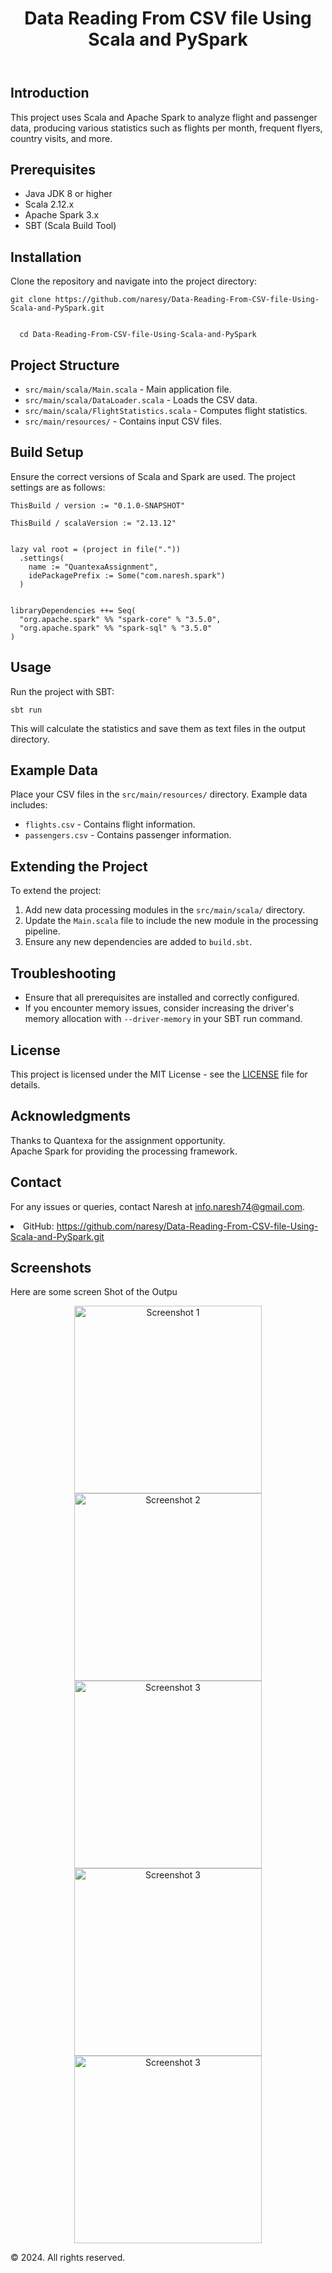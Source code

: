 <header>
<h1>Data Reading From CSV file Using Scala and PySpark</h1>
</header>

<section>
<h2>Introduction</h2>
<p>This project uses Scala and Apache Spark to analyze flight and passenger data, producing various statistics such as flights per month, frequent flyers, country visits, and more.</p>
</section>

<section>
<h2>Prerequisites</h2>
<ul>
<li>Java JDK 8 or higher</li>
<li>Scala 2.12.x</li>
<li>Apache Spark 3.x</li>
<li>SBT (Scala Build Tool)</li>
</ul>
</section>
<section>
<h2>Installation</h2>
<p>Clone the repository and navigate into the project directory:</p>
<pre><code>git clone https://github.com/naresy/Data-Reading-From-CSV-file-Using-Scala-and-PySpark.git
  <br>
  cd Data-Reading-From-CSV-file-Using-Scala-and-PySpark</code></pre>
</section>
<section>
<h2>Project Structure</h2>
<ul>
<li><code>src/main/scala/Main.scala</code> - Main application file.</li>
<li><code>src/main/scala/DataLoader.scala</code> - Loads the CSV data.</li>
<li><code>src/main/scala/FlightStatistics.scala</code> - Computes flight statistics.</li>
<li><code>src/main/resources/</code> - Contains input CSV files.</li>
</ul>
</section>
<section>
<h2>Build Setup</h2>
<p>Ensure the correct versions of Scala and Spark are used. The project settings are as follows:</p>
<pre><code>ThisBuild / version := "0.1.0-SNAPSHOT"<br>
ThisBuild / scalaVersion := "2.13.12"<br><br>
lazy val root = (project in file("."))
  .settings(
    name := "QuantexaAssignment",
    idePackagePrefix := Some("com.naresh.spark")
  )<br><br>
libraryDependencies ++= Seq(
  "org.apache.spark" %% "spark-core" % "3.5.0",
  "org.apache.spark" %% "spark-sql" % "3.5.0"
)</code></pre>
</section>

<section>
  <h2>Usage</h2>
  <p>Run the project with SBT:</p>
  <pre><code>sbt run</code></pre>
  <p>This will calculate the statistics and save them as text files in the output directory.</p>
</section>

<section>
<h2>Example Data</h2>
<p>Place your CSV files in the <code>src/main/resources/</code> directory. Example data includes:</p>
<ul>
<li><code>flights.csv</code> - Contains flight information.</li>
<li><code>passengers.csv</code> - Contains passenger information.</li>
</ul>
</section>
<section>
<h2>Extending the Project</h2>
<p>To extend the project:</p>
  <ol>
  <li>Add new data processing modules in the <code>src/main/scala/</code> directory.</li>
  <li>Update the <code>Main.scala</code> file to include the new module in the processing pipeline.</li>
  <li>Ensure any new dependencies are added to <code>build.sbt</code>.</li>
  </ol>
  </section>

<section>
<h2>Troubleshooting</h2>
<ul>
<li>Ensure that all prerequisites are installed and correctly configured.</li>
<li>If you encounter memory issues, consider increasing the driver's memory allocation with <code>--driver-memory</code> in your SBT run command.</li>
</ul>
</section>
<section>
<h2>License</h2>
<p>This project is licensed under the MIT License - see the <a href="LICENSE">LICENSE</a> file for details.</p>
</section>
<section>
<h2>Acknowledgments</h2>
<p>Thanks to Quantexa for the assignment opportunity.
  <br>
Apache Spark for providing the processing framework.</p>
</section>
<section>
<h2>Contact</h2>
<p>For any issues or queries, contact Naresh at <a href="mailto:info.naresh74@gmail.com">info.naresh74@gmail.com</a>.</p>
<li>GitHub: <a href="https://github.com/naresy/QuantexaAssignment.git" target="_blank">https://github.com/naresy/Data-Reading-From-CSV-file-Using-Scala-and-PySpark.git</a></li>
</section>
<section>
<section>
<h2>Screenshots</h2>
<p>Here are some screen Shot of the Outpu</p>

<p align="center">
  <img src="https://github.com/naresy/QuantexaAssignment/blob/master/sc1.png?text=Screenshot+1" alt="Screenshot 1" width="300"/>
  <img src="https://github.com/naresy/QuantexaAssignment/blob/master/sc2.png?text=Screenshot+2" alt="Screenshot 2" width="300"/>
  <img src="https://github.com/naresy/QuantexaAssignment/blob/master/sc3.png?text=Screenshot+3" alt="Screenshot 3" width="300"/>
   <img src="https://github.com/naresy/QuantexaAssignment/blob/master/sc3.png?text=Screenshot+3" alt="Screenshot 3" width="300"/>
   <img src="https://github.com/naresy/QuantexaAssignment/blob/master/sc3.png?text=Screenshot+3" alt="Screenshot 3" width="300"/>
</p>
<footer>
<p>&copy; 2024. All rights reserved.</p>
</footer>

